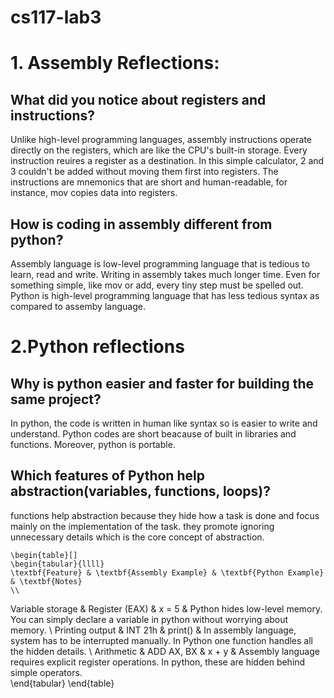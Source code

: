 # cs117-lab3

# 1. Assembly Reflections:
## What did you notice about registers and instructions?
Unlike high-level programming languages, assembly instructions operate directly on the registers, which are like the CPU's built-in storage. Every instruction reuires a register as a destination. 
In this simple calculator, 2 and 3 couldn't be added without moving them first into registers.
The instructions are mnemonics that are short and human-readable, for instance, mov copies data into registers.

## How is coding in assembly different from python?
Assembly language is low-level programming language that is tedious to learn, read and write. Writing in assembly takes much longer time. Even for something simple, like mov or add, every tiny step must be spelled out. Python is high-level programming language that has less tedious syntax as compared to assemby language.

# 2.Python reflections
## Why is python easier and faster for building the same project?
In python, the code is written in human like syntax so is easier to write and understand. Python codes are short beacause of built in libraries and functions. Moreover, python is portable.

## Which features of Python help abstraction(variables, functions, loops)?
functions help abstraction because they hide how a task is done and focus mainly on the implementation of the task. they promote ignoring unnecessary details which is the core concept of abstraction.


    \begin{table}[]
    \begin{tabular}{llll}
    \textbf{Feature} & \textbf{Assembly Example} & \textbf{Python Example} & \textbf{Notes}                                                                                                      \\
Variable storage & Register (EAX)            & x = 5                   & Python hides low-level memory. You can simply declare a variable in python without worrying about memory.         \\
Printing output  & INT 21h                   & print()                 & In assembly language, system has to be interrupted manually. In Python one function handles all the hidden details. \\
Arithmetic       & ADD AX, BX                & x + y                   & Assembly language requires explicit register operations. In python, these are hidden behind simple operators.               
       \end{tabular}
       \end{table}
